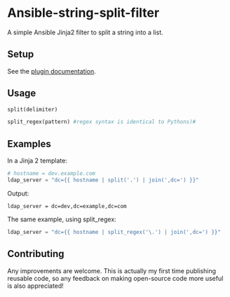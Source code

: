 Ansible-string-split-filter
===========================

A simple Ansible Jinja2 filter to split a string into a list.

Setup
-----

See the [plugin documentation](http://docs.ansible.com/developing_plugins.html#distributing-plugins).

Usage
-----

```python
split(delimiter)

split_regex(pattern) #regex syntax is identical to Pythons)#
```

Examples
--------

In a Jinja 2 template:
```python
# hostname = dev.example.com
ldap_server = "dc={{ hostname | split('.') | join(',dc=') }}"
```

Output:

```
ldap_server = dc=dev,dc=example,dc=com
```

The same example, using split_regex:

```python
ldap_server = "dc={{ hostname | split_regex('\.') | join(',dc=') }}"
```

Contributing
------------

Any improvements are welcome. This is actually my first time publishing reusable code, so any feedback on making open-source code more useful is also appreciated!
